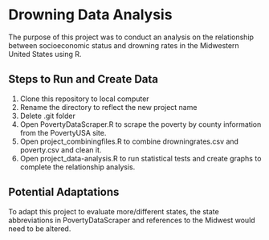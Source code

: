 # Drowning Data Analysis #
The purpose of this project was to conduct an analysis on the relationship between socioeconomic status and drowning rates in the Midwestern United States using R. 

## Steps to Run and Create Data ##
1. Clone this repository to local computer
2. Rename the directory to reflect the new project name
3. Delete .git folder
4. Open PovertyDataScraper.R to scrape the poverty by county information from the PovertyUSA site.
5. Open project_combiningfiles.R to combine drowningrates.csv and poverty.csv and clean it.
6. Open project_data-analysis.R to run statistical tests and create graphs to complete the relationship analysis.

## Potential Adaptations ##
To adapt this project to evaluate more/different states, the state abbreviations in PovertyDataScraper and references to the Midwest would need to be altered.
